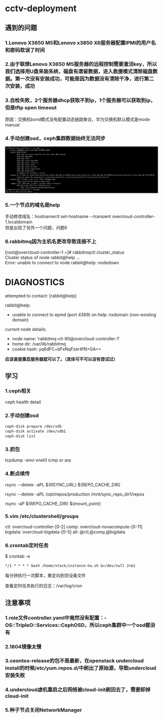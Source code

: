 # cctv-deployment

## 遇到的问题

### 1.Lenovo X3650 M5和Lenovo x3850 X6服务器配置IPMI的用户名和密码耽误了时间

### 2.由于联想Lenovo X3650 M5服务器的远程控制需要激活key，所以我们选择用U盘来装系统，磁盘有遗留数据，进入救援模式清除磁盘数据。第一次没有安装成功，可能是因为数据没有清除干净，进行第二次安装，成功

### 3.自检失败，2个服务器dhcp获取不到ip，1个服务器可以获取到ip，但是tftp open timeout

原因：交换机bond模式没有配置动态链路聚合，华为交换机默认模式是mode manual

### 4.手动创建osd，ceph集群数据始终无法同步

![](/assets/ceph-s.png)

### 5.一个节点的域名是help

手动修改域名：hostnamectl set-hostname --transient overcloud-controller-1.localdomain  
但是出现了另外一个问题，问题6

### 6.rabbitmq因为主机名更改导致连接不上

\[root@overcloud-controller-1 ~\]\# rabbitmqctl cluster\_status  
Cluster status of node rabbit@help ...  
Error: unable to connect to node rabbit@help: nodedown

# DIAGNOSTICS

attempted to contact: \[rabbit@help\]

rabbit@help:

* unable to connect to epmd \(port 4369\) on help: nxdomain \(non-existing domain\)

current node details:

* node name: 'rabbitmq-cli-90@overcloud-controller-1'
* home dir: /var/lib/rabbitmq
* cookie hash: yq6dFC+bFxNqFzer4fN+GA==

**应该直接重启服务器就可以了。（具体可不可以没有尝试过）**

## 学习

### 1.ceph相关

ceph health detail

### 2.手动创建osd

```
ceph-disk prepare /dev/sdb
ceph-disk activate /dev/sdb1
ceph-disk list
```

### 3.抓包

tcpdump -envi vnet0 icmp or arp

### 4.断点续传

rsync --delete -aPL ${RSYNC\_URL} ${REPO\_CACHE\_DIR}

rsync --delete -aPL /opt/repos/production /mnt/sync\_repo\_dir1/repos

rsync -aP ${REPO\_CACHE\_DIR} ${mount\_point}


### 5.vim /etc/clustershell/groups
ctl: overcloud-controller-[0-2]
comp: overcloud-novacompute-[0-11]
bigdata: overcloud-bigdata-[0-5]
all: @ctl,@comp,@bigdata

### 6.crontab定时任务
$ crontab -e
```
*/1 * * * * bash /home/stack/instance-ha.sh &>/dev/null 2>&1
```
每分钟执行一次脚本，重定向到空设备文件

查看定时任务执行的日志：/var/log/cron

## 注意事项

### 1.role文件controller.yaml中竟然没有配置：- OS::TripleO::Services::CephOSD，所以ceph集群中一个osd都没有

### 2.1804镜像太慢

### 3.ceontos-release的包不是最新，在openstack undercloud install的时候/etc/yum.repos.d/中刷出了原始源，导致undercloud安装失败

### 4.undercloud虚机重启之后网络被cloud-init刷回去了，需要卸掉cloud-init

### 5.种子节点关闭NetworkManager



